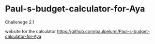 # Paul-s-budget-calculator-for-Aya
Challenege 2.1

website for the calculator
https://github.com/paulpelumi/Paul-s-budget-calculator-for-Aya
